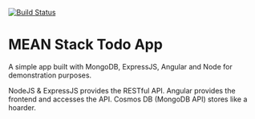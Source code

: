 [![Build Status](https://dev.azure.com/AnandDemos/mean-devops-sample2/_apis/build/status/mean-devops-sample2-Node.js%20With%20Grunt-CI?branchName=master)](https://dev.azure.com/AnandDemos/mean-devops-sample2/_build/latest?definitionId=6&branchName=master)
# MEAN Stack Todo App

A simple app built with MongoDB, ExpressJS, Angular and Node for demonstration purposes.

NodeJS & ExpressJS provides the RESTful API. Angular provides the frontend and accesses the API. Cosmos DB (MongoDB API) stores like a hoarder.

